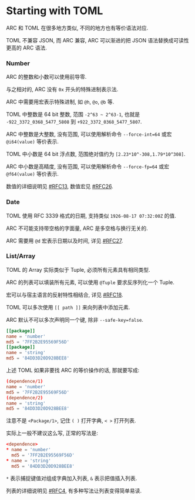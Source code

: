 Starting with TOML
==================

ARC 和 TOML 在很多地方类似, 不同的地方也有等价语法对应.

TOML 不兼容 JSON, 而 ARC 兼容, ARC 可以渐进的把 JSON 语法替换成可读性更高的 ARC 语法.

### Number

ARC 的整数和小数可以使用前导零.

与之相对的, ARC 没有 `0x` 开头的特殊进制表示法.

ARC 中需要用宏表示特殊进制, 如 `@h`, `@o`, `@b` 等.

TOML 中整数是 64 bit 整数, 范围 `-2^63 ~ 2^63-1`, 也就是 `-922_3372_0368_5477_5808` 到 `+922_3372_0368_5477_5807`.

ARC 中整数是大整数, 没有范围, 可以使用解析命令 `--force-int=64` 或宏 `@i64(value)` 等价表示.

TOML 中小数是 64 bit 浮点数, 范围绝对值约为 `[2.23*10^-308,1.79*10^308]`.

ARC 中小数是高精度, 没有范围, 可以使用解析命令 `--force-fp=64` 或宏 `@f64(value)` 等价表示.

数值的详细说明见 [#RFC13][#13], 数值宏见 [#RFC26][#26].

### Date

TOML 使用 RFC 3339 格式的日期, 支持类似 `1926-08-17 07:32:00Z` 的值.

ARC 不可能支持带空格的字面量, ARC 是多空格与换行无关的.

ARC 需要用 `@d` 宏表示日期以及时间, 详见 [#RFC27][#27].

### List/Array

TOML 的 Array 实际类似于 Tuple, 必须所有元素具有相同类型.

ARC 的列表可以填装所有元素, 可以使用 `@Tuple` 要求反序列化一个 Tuple.

宏可以与宿主语言的反射特性相结合, 详见 [#RFC18][#18].

TOML 可以多次使用 `[[ path ]]` 来向列表中添加元素.

ARC 默认不可以多次声明同一个键, 除非 `--safe-key=false`.

```toml
[[package]]
name = 'number'
md5 = '7FF2B2E95569F56D'
[[package]]
name = 'string'
md5 = '84DD3D20D928BEE8'
```

上述 TOML 如果非要找 ARC 的等价操作的话, 那就要写成:

```toml
(dependence/1)
name = 'number'
md5 = '7FF2B2E95569F56D'
(dependence/2)
name = 'string'
md5 = '84DD3D20D928BEE8'
```

注意不是 `<Package/1>`, 记住 `( )` 打开字典, `< >` 打开列表.

实际上一般不建议这么写, 正常的写法是:

```toml
<dependence>
* name = 'number'
  md5 = '7FF2B2E95569F56D'
* name = 'string'
  md5 = '84DD3D20D928BEE8'
```

`*` 表示捕捉键值对组成字典加入列表, `&` 表示把值插入列表.

列表的详细说明见 [#RFC4][#4], 有多种写法让列表变得简单易读.

[#4]: https://github.com/Moe-Net/Arc-Language/blob/master/RFCs/RFC4%20-%20Standardize%20List.md
[#13]: https://github.com/Moe-Net/Arc-Language/blob/master/RFCs/RFC13%20-%20Standardize%20Number.md
[#18]: https://github.com/Moe-Net/Arc-Language/blob/master/RFCs/RFC18%20-%20Binding%20Macro.md
[#26]: https://github.com/Moe-Net/Arc-Language/blob/master/RFCs/RFC26%20-%20Numerical%20Macros.md
[#27]: https://github.com/Moe-Net/Arc-Language/blob/master/RFCs/RFC27%20-%20DateTime%20Macros.md
